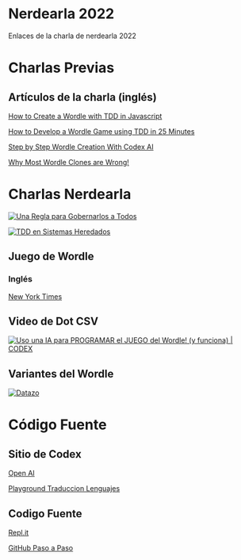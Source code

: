 # Nerdearla 2022

Enlaces de la charla de nerdearla 2022

# Charlas Previas

## Artículos de la charla (inglés)

[How to Create a Wordle with TDD in Javascript](https://maximilianocontieri.com/how-to-create-a-wordle-with-tdd-in-javascript)

[How to Develop a Wordle Game using TDD in 25 Minutes](https://maximilianocontieri.com/how-to-develop-a-wordle-game-using-tdd-in-25-minutes)

[Step by Step Wordle Creation With Codex AI](https://maximilianocontieri.com/step-by-step-wordle-creation-with-codex-ai)

[Why Most Wordle Clones are Wrong!](https://jonahlawrence.hashnode.dev/why-most-wordle-clones-are-wrong)

# Charlas Nerdearla

[![Una Regla para Gobernarlos a Todos](https://img.youtube.com/vi/A0ZjnGN8DIs/sddefault.jpg)](https://youtu.be/A0ZjnGN8DIs) 

[![TDD en Sistemas Heredados](https://img.youtube.com/vi/0cc9faVOx9M/sddefault.jpg)](https://youtu.be/0cc9faVOx9M) 

## Juego de Wordle 

### Inglés

[New York Times](https://www.nytimes.com/games/wordle/index.html)

## Video de Dot CSV

[![Uso una IA para PROGRAMAR el JUEGO del Wordle! (y funciona) | CODEX](https://img.youtube.com/vi/FQqwynsDs7A/sddefault.jpg)](https://youtu.be/FQqwynsDs7AA) 

## Variantes del Wordle

[![Datazo](https://img.youtube.com/vi/MoFpmG5sKW4/sddefault.jpg)](https://youtu.be/MoFpmG5sKW4) 

# Código Fuente

## Sitio de Codex

[Open AI](https://beta.openai.com/)

[Playground Traduccion Lenguajes](https://beta.openai.com/playground/p/default-js-to-py?model=code-davinci-002)

## Codigo Fuente

[Repl.it](https://replit.com/@mcsee/Wordle-TDD)

[GitHub Paso a Paso](https://github.com/mcsee/Software-Design-Articles/blob/main/Articles/Wordle/Step%20by%20Step%20Wordle%20Creation%20With%20Codex%20AI/readme.md)
